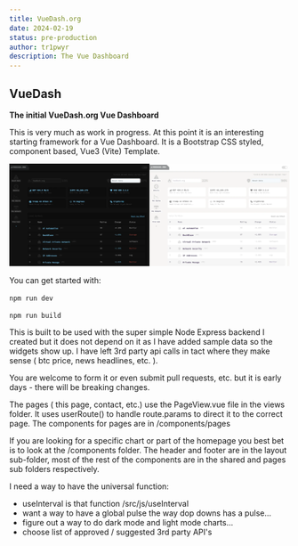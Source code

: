 ```yaml
---
title: VueDash.org
date: 2024-02-19
status: pre-production
author: tr1pwyr
description: The Vue Dashboard
---
```


## VueDash
**The initial VueDash.org Vue Dashboard**

This is very much as work in progress.  At this point it is an interesting starting framework for a Vue Dashboard.  It is a Bootstrap CSS styled, component based, Vue3 (Vite) Template.

![screenshots](./dashboard.webp)

You can get started with:

```npm run dev```

```npm run build```
		
This is built to be used with the super simple Node Express backend I created but it does not depend on it as I have added sample data so the widgets show up.  I have left 3rd party api calls in tact where they make sense ( btc price, news headlines, etc. ).

You are welcome to form it or even submit pull requests, etc. but it is early days - there will be breaking changes.

The pages ( this page, contact, etc.) use the PageView.vue file in the views folder. It uses userRoute() to handle route.params to direct it to the correct page. The components for pages are in /components/pages 

If you are looking for a specific chart or part of the homepage you best bet is to look at the /components folder. The header and footer are in the layout sub-folder, most of the rest of the components are in the shared and pages sub folders respectively. 

<!-- This is the "clock", but really it's an example of using the useInterval -->
I need a way to have the universal function:
- useInterval is that function /src/js/useInterval
- want a way to have a global pulse the way dop downs has a pulse...
- figure out a way to do dark mode and light mode charts...
- choose list of approved / suggested 3rd party API's